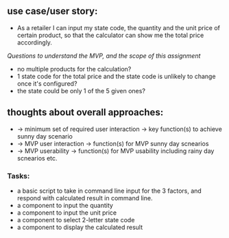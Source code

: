 ## use case/user story: 
- As a retailer I can input my state code, the quantity and the unit price of certain product, so that the calculator can show me the total price accordingly. 

_Questions to understand the MVP, and the scope of this assignment_
  - no multiple products for the calculation? 
  - 1 state code for the total price and the state code is unlikely to change once it's configured?
  - the state could be only 1 of the 5 given ones? 

## thoughts about overall approaches:
- 
  -> minimum set of required user interaction -> key function(s) to achieve sunny day scenario 
- 
  -> MVP user interaction -> function(s) for MVP sunny day scnearios
- 
  -> MVP userability -> function(s) for MVP usability including rainy day scnearios etc.


### Tasks:
- a basic script to take in command line input for the 3 factors, and respond with calculated result in command line.
- a component to input the quantity
- a component to input the unit price
- a component to select 2-letter state code
- a component to display the calculated result






